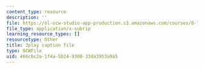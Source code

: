```yaml
---
content_type: resource
description: ''
file: https://ol-ocw-studio-app-production.s3.amazonaws.com/courses/8-701-introduction-to-nuclear-and-particle-physics-fall-2020/466c6c2a1f4a5b24930833da3953a9a5_2YpdnHLvsyw.vtt
file_type: application/x-subrip
learning_resource_types: []
resourcetype: Other
title: 3play caption file
type: OCWFile
uid: 466c6c2a-1f4a-5b24-9308-33da3953a9a5
---
```

